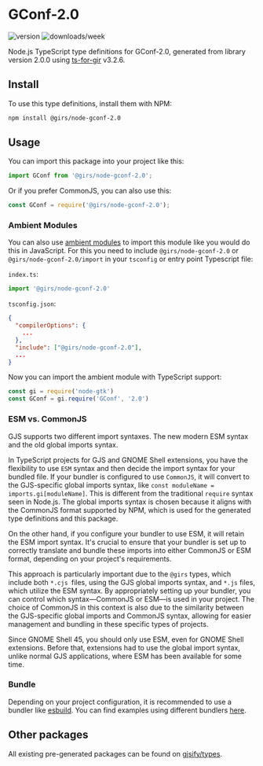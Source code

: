 
# GConf-2.0

![version](https://img.shields.io/npm/v/@girs/node-gconf-2.0)
![downloads/week](https://img.shields.io/npm/dw/@girs/node-gconf-2.0)


Node.js TypeScript type definitions for GConf-2.0, generated from library version 2.0.0 using [ts-for-gir](https://github.com/gjsify/ts-for-gir) v3.2.6.


## Install

To use this type definitions, install them with NPM:
```bash
npm install @girs/node-gconf-2.0
```

## Usage

You can import this package into your project like this:
```ts
import GConf from '@girs/node-gconf-2.0';
```

Or if you prefer CommonJS, you can also use this:
```ts
const GConf = require('@girs/node-gconf-2.0');
```

### Ambient Modules

You can also use [ambient modules](https://github.com/gjsify/ts-for-gir/tree/main/packages/cli#ambient-modules) to import this module like you would do this in JavaScript.
For this you need to include `@girs/node-gconf-2.0` or `@girs/node-gconf-2.0/import` in your `tsconfig` or entry point Typescript file:

`index.ts`:
```ts
import '@girs/node-gconf-2.0'
```

`tsconfig.json`:
```json
{
  "compilerOptions": {
    ...
  },
  "include": ["@girs/node-gconf-2.0"],
  ...
}
```

Now you can import the ambient module with TypeScript support: 

```ts
const gi = require('node-gtk')
const GConf = gi.require('GConf', '2.0')
```



### ESM vs. CommonJS

GJS supports two different import syntaxes. The new modern ESM syntax and the old global imports syntax.

In TypeScript projects for GJS and GNOME Shell extensions, you have the flexibility to use `ESM` syntax and then decide the import syntax for your bundled file. If your bundler is configured to use `CommonJS`, it will convert to the GJS-specific global imports syntax, like `const moduleName = imports.gi[moduleName]`. This is different from the traditional `require` syntax seen in Node.js. The global imports syntax is chosen because it aligns with the CommonJS format supported by NPM, which is used for the generated type definitions and this package.

On the other hand, if you configure your bundler to use ESM, it will retain the ESM import syntax. It's crucial to ensure that your bundler is set up to correctly translate and bundle these imports into either CommonJS or ESM format, depending on your project's requirements.

This approach is particularly important due to the `@girs` types, which include both `*.cjs `files, using the GJS global imports syntax, and `*.js` files, which utilize the ESM syntax. By appropriately setting up your bundler, you can control which syntax—CommonJS or ESM—is used in your project. The choice of CommonJS in this context is also due to the similarity between the GJS-specific global imports and CommonJS syntax, allowing for easier management and bundling in these specific types of projects.

Since GNOME Shell 45, you should only use ESM, even for GNOME Shell extensions. Before that, extensions had to use the global import syntax, unlike normal GJS applications, where ESM has been available for some time.

### Bundle

Depending on your project configuration, it is recommended to use a bundler like [esbuild](https://esbuild.github.io/). You can find examples using different bundlers [here](https://github.com/gjsify/ts-for-gir/tree/main/examples).

## Other packages

All existing pre-generated packages can be found on [gjsify/types](https://github.com/gjsify/types).

